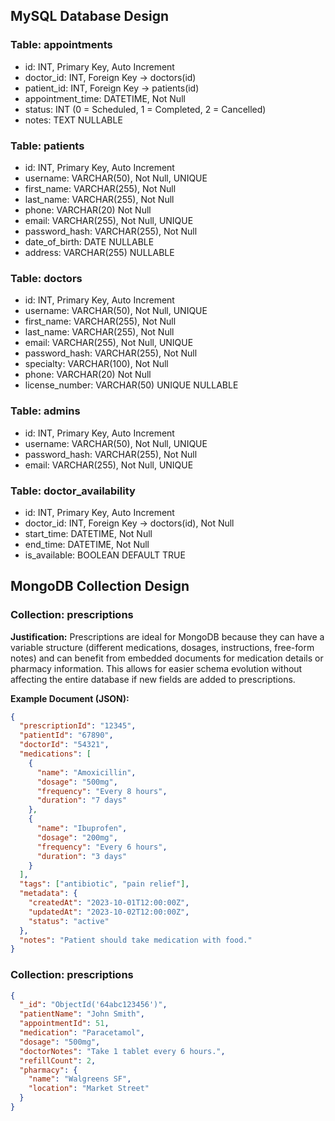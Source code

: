 ## MySQL Database Design

### Table: appointments
- id: INT, Primary Key, Auto Increment
- doctor_id: INT, Foreign Key → doctors(id)
- patient_id: INT, Foreign Key → patients(id)
- appointment_time: DATETIME, Not Null
- status: INT (0 = Scheduled, 1 = Completed, 2 = Cancelled)
- notes: TEXT NULLABLE

### Table: patients
- id: INT, Primary Key, Auto Increment
- username: VARCHAR(50), Not Null, UNIQUE
- first_name: VARCHAR(255), Not Null
- last_name: VARCHAR(255), Not Null
- phone: VARCHAR(20) Not Null
- email: VARCHAR(255), Not Null, UNIQUE
- password_hash: VARCHAR(255), Not Null
- date_of_birth: DATE NULLABLE
- address: VARCHAR(255) NULLABLE

### Table: doctors
- id: INT, Primary Key, Auto Increment
- username: VARCHAR(50), Not Null, UNIQUE
- first_name: VARCHAR(255), Not Null
- last_name: VARCHAR(255), Not Null
- email: VARCHAR(255), Not Null, UNIQUE
- password_hash: VARCHAR(255), Not Null
- specialty: VARCHAR(100), Not Null
- phone: VARCHAR(20) Not Null
- license_number: VARCHAR(50) UNIQUE NULLABLE

### Table: admins
- id: INT, Primary Key, Auto Increment
- username: VARCHAR(50), Not Null, UNIQUE
- password_hash: VARCHAR(255), Not Null
- email: VARCHAR(255), Not Null, UNIQUE

### Table: doctor_availability
- id: INT, Primary Key, Auto Increment
- doctor_id: INT, Foreign Key → doctors(id), Not Null
- start_time: DATETIME, Not Null
- end_time: DATETIME, Not Null
- is_available: BOOLEAN DEFAULT TRUE

## MongoDB Collection Design

### Collection: prescriptions

**Justification:** Prescriptions are ideal for MongoDB because they can have a variable structure (different medications, dosages, instructions, free-form notes) and can benefit from embedded documents for medication details or pharmacy information. This allows for easier schema evolution without affecting the entire database if new fields are added to prescriptions.

**Example Document (JSON):**

```json
{
  "prescriptionId": "12345",
  "patientId": "67890",
  "doctorId": "54321",
  "medications": [
    {
      "name": "Amoxicillin",
      "dosage": "500mg",
      "frequency": "Every 8 hours",
      "duration": "7 days"
    },
    {
      "name": "Ibuprofen",
      "dosage": "200mg",
      "frequency": "Every 6 hours",
      "duration": "3 days"
    }
  ],
  "tags": ["antibiotic", "pain relief"],
  "metadata": {
    "createdAt": "2023-10-01T12:00:00Z",
    "updatedAt": "2023-10-02T12:00:00Z",
    "status": "active"
  },
  "notes": "Patient should take medication with food."
}
```

### Collection: prescriptions

```json
{
  "_id": "ObjectId('64abc123456')",
  "patientName": "John Smith",
  "appointmentId": 51,
  "medication": "Paracetamol",
  "dosage": "500mg",
  "doctorNotes": "Take 1 tablet every 6 hours.",
  "refillCount": 2,
  "pharmacy": {
    "name": "Walgreens SF",
    "location": "Market Street"
  }
}
```